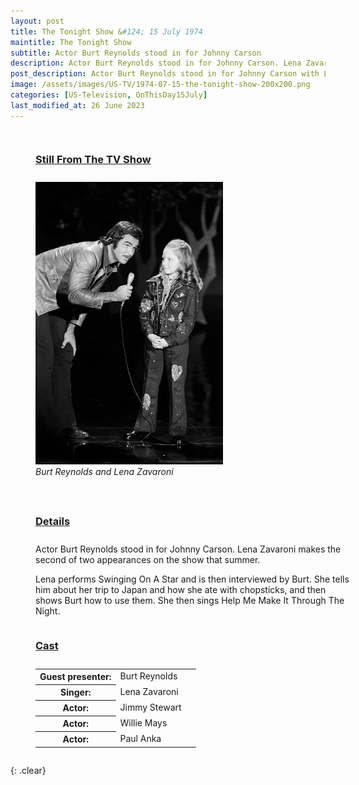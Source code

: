 ```yaml
---
layout: post
title: The Tonight Show &#124; 15 July 1974
maintitle: The Tonight Show
subtitle: Actor Burt Reynolds stood in for Johnny Carson
description: Actor Burt Reynolds stood in for Johnny Carson. Lena Zavaroni makes the second of two appearances on the show that summer. Lena performs Swinging On A Star and is then interviewed by Burt. She tells him about her trip to Japan and how she ate with chopsticks, and then shows Burt how to use them. She then sings Help Me Make It Through The Night.
post_description: Actor Burt Reynolds stood in for Johnny Carson with Lena Zavaroni making her second of two appearances on the show.
image: /assets/images/US-TV/1974-07-15-the-tonight-show-200x200.png
categories: [US-Television, OnThisDay15July]
last_modified_at: 26 June 2023
---
```


<figure class="fig1">
<figcaption>
<h3 id="still"><a href="#still">Still From The TV Show</a></h3>
</figcaption>
<img src="/assets/images/US-TV/1974-07-15-the-tonight-show.jpg" class="full-width"/>
<figcaption>
<cite>Burt Reynolds and Lena Zavaroni</cite>
</figcaption>
</figure>

<figure class="fig2">
<figcaption>
<h3 id="details"><a href="#details">Details</a></h3>
</figcaption>
<p>Actor Burt Reynolds stood in for Johnny Carson. Lena Zavaroni makes the second of two appearances on the show that summer.</p>
<p>Lena performs Swinging On A Star and is then interviewed by Burt. She tells him about her trip to Japan and how she ate with chopsticks, and then shows Burt how to use them. She then sings Help Me Make It Through The Night.</p>
<figcaption>
<h3 id="cast"><a href="#cast">Cast</a></h3>
</figcaption>
<table>
<tr><th style="width:50%;">Guest presenter:</th><td style="width:50%;">Burt Reynolds</td></tr>
<tr><th>Singer:</th><td>Lena Zavaroni</td></tr>
<tr><th>Actor:</th><td>Jimmy Stewart</td></tr>
<tr><th>Actor:</th><td>Willie Mays</td></tr>
<tr><th>Actor:</th><td>Paul Anka</td></tr>
</table>
</figure>

<br />{: .clear}

<style>
.fig1 {float:left; width:49%;}

.fig2 {float:right; width:49%;}

.fig3 {float:right; width:100%;}

figcaption {float:left; width:100%;}

@media screen and (orientation:portrait) {
.fig1 {float:left; width:100%;}
.fig2 {float:left; width:100%;}
figcaption {float:left; width:100%; margin-bottom: 10px;}
}
</style>
